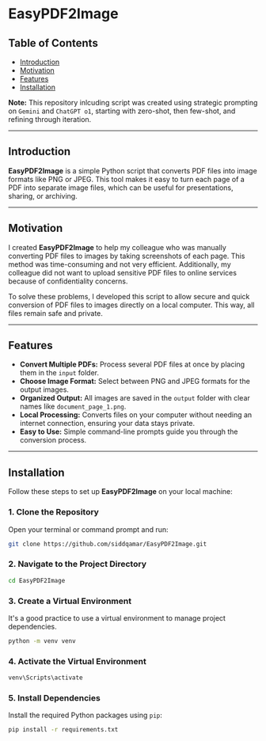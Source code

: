 # EasyPDF2Image

## Table of Contents

- [Introduction](#introduction)
- [Motivation](#motivation)
- [Features](#features)
- [Installation](#installation)

**Note:** This repository inlcuding script was created using strategic prompting on `Gemini` and `ChatGPT o1`, starting with zero-shot, then few-shot, and refining through iteration.

---

## Introduction

**EasyPDF2Image** is a simple Python script that converts PDF files into image formats like PNG or JPEG. This tool makes it easy to turn each page of a PDF into separate image files, which can be useful for presentations, sharing, or archiving.

---

## Motivation

I created **EasyPDF2Image** to help my colleague who was manually converting PDF files to images by taking screenshots of each page. This method was time-consuming and not very efficient. Additionally, my colleague did not want to upload sensitive PDF files to online services because of confidentiality concerns.

To solve these problems, I developed this script to allow secure and quick conversion of PDF files to images directly on a local computer. This way, all files remain safe and private.

---

## Features

- **Convert Multiple PDFs:** Process several PDF files at once by placing them in the `input` folder.
- **Choose Image Format:** Select between PNG and JPEG formats for the output images.
- **Organized Output:** All images are saved in the `output` folder with clear names like `document_page_1.png`.
- **Local Processing:** Converts files on your computer without needing an internet connection, ensuring your data stays private.
- **Easy to Use:** Simple command-line prompts guide you through the conversion process.

---

## Installation

Follow these steps to set up **EasyPDF2Image** on your local machine:

### 1. **Clone the Repository**

Open your terminal or command prompt and run:

```bash
git clone https://github.com/siddqamar/EasyPDF2Image.git
```

### 2. **Navigate to the Project Directory**

```bash
cd EasyPDF2Image
```

### 3. **Create a Virtual Environment**

It's a good practice to use a virtual environment to manage project dependencies.

```bash
python -m venv venv
```

### 4. **Activate the Virtual Environment**

```bash
venv\Scripts\activate
```

### 5. **Install Dependencies**

Install the required Python packages using `pip`:

```bash
pip install -r requirements.txt
```
